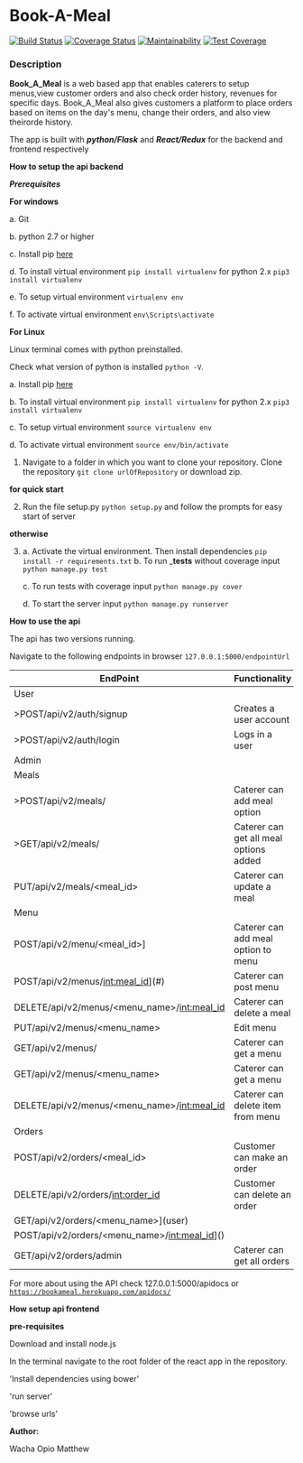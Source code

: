 # __Book-A-Meal__ 
[![Build Status](https://travis-ci.org/matthewacha/BookAMeal.svg?branch=userEP)](https://travis-ci.org/matthewacha/BookAMeal) [![Coverage Status](https://coveralls.io/repos/github/matthewacha/BookAMeal/badge.svg?branch=userEP)](https://coveralls.io/github/matthewacha/BookAMeal?branch=userEP) [![Maintainability](https://api.codeclimate.com/v2/badges/0f81265250e64a32b7b3/maintainability)](https://codeclimate.com/github/matthewacha/BookAMeal/maintainability) [![Test Coverage](https://api.codeclimate.com/v2/badges/0f81265250e64a32b7b3/test_coverage)](https://codeclimate.com/github/matthewacha/BookAMeal/test_coverage)

### __Description__

__Book_A_Meal__ is a web based app that enables caterers to setup 
menus,view customer orders and also check order history, revenues for specific days. Book_A_Meal also gives customers a platform to place orders based on items on the day's menu, change their orders, and also view theirorde history.

The app is built with ___python/Flask___ and ___React/Redux___ for the backend and frontend respectively

__How to setup the api backend__

___Prerequisites___

__For windows__

a. Git 

b. python 2.7 or higher

c. Install pip [here](https://pip.pypa.io/en/stable/installing/) 

d. To install virtual environment `pip install virtualenv` for 
python 2.x `pip3 install virtualenv`

e. To setup virtual environment `virtualenv env`

f. To activate virtual environment `env\Scripts\activate`

__For Linux__

Linux terminal comes with python preinstalled.

Check what version of python is installed `python -V`.

a. Install pip [here](https://pip.pypa.io/en/stable/installing/)

b. To install virtual environment `pip install virtualenv` for 
python 2.x `pip3 install virtualenv`

c. To setup virtual environment `source virtualenv env`

d. To activate virtual environment `source env/bin/activate`


1. Navigate to a folder in which you want to clone your repository. Clone the repository `git clone urlOfRepository` or download zip.

__for quick start__

2. Run the file setup.py `python setup.py` and follow the prompts for easy
start of server

__otherwise__

3. a. Activate the virtual environment. Then install dependencies `pip install -r requirements.txt`
   b. To run ___tests__ without coverage input `python manage.py test`
   
   c. To run tests with coverage input `python manage.py cover`
   
   d. To start the server input `python manage.py runserver`

__How to use the api__

The api has two versions running.

Navigate to the following endpoints in browser `127.0.0.1:5000/endpointUrl`


|EndPoint|Functionality|
|---------|------------|
|User| |
| >POST/api/v2/auth/signup |Creates a user account|
| >POST/api/v2/auth/login |Logs in a user|
|Admin| |
|Meals| |
| >POST/api/v2/meals/|Caterer can add meal option|
| >GET/api/v2/meals/|Caterer can get all meal options added|
|PUT/api/v2/meals/<meal_id>|Caterer can update a meal|
|Menu| |
|POST/api/v2/menu/<meal_id>]|Caterer can add meal option to menu|
|POST/api/v2/menus/<int:meal_id>](#)|Caterer can post menu|
|DELETE/api/v2/menus/<menu_name>/<int:meal_id>|Caterer can delete a meal|
|PUT/api/v2/menus/<menu_name>|Edit menu|
|GET/api/v2/menus/|Caterer can get a menu|
|GET/api/v2/menus/<menu_name>|Caterer can get a menu|
|DELETE/api/v2/menus/<menu_name>/<int:meal_id>|Caterer can delete item from menu|
|Orders| |
|POST/api/v2/orders/<meal_id>|Customer can make an order|
|DELETE/api/v2/orders/<int:order_id>|Customer can delete an order|
|GET/api/v2/orders/<menu_name>](user)
|POST/api/v2/orders/<menu_name>/<int:meal_id>]()
|GET/api/v2/orders/admin|Caterer can get all orders|


For more about using the API check 127.0.0.1:5000/apidocs or [`https://bookameal.herokuapp.com/apidocs/`](https://bookameal.herokuapp.com/apidocs/)

__How setup api frontend__

__pre-requisites__

Download and install node.js

In the terminal navigate to the root folder of the react app in the repository.

'Install dependencies using bower'

'run server'

'browse urls'  

__Author:__

Wacha Opio Matthew
